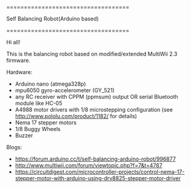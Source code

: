 
===================================

Self Balancing Robot(Arduino based)

===================================

Hi all! 

This is the balancing robot based on modified/extended MultiWii 2.3 firmware.

Hardware:
- Arduino nano (atmega328p)
- mpu6050 gyro-accelerometer (GY_521)
- any RC receiver with CPPM (ppmsum) output OR serial Bluetooth module like HC-05
- A4988 motor drivers with 1/8 microstepping configuration (see http://www.pololu.com/product/1182/ for details)
- Nema 17 stepper motors
- 1/8 Buggy Wheels
- Buzzer 

Blogs:
- https://forum.arduino.cc/t/self-balancing-arduino-robot/996877
- http://www.multiwii.com/forum/viewtopic.php?f=7&t=4787
- https://circuitdigest.com/microcontroller-projects/control-nema-17-stepper-motor-with-arduino-using-drv8825-stepper-motor-driver

